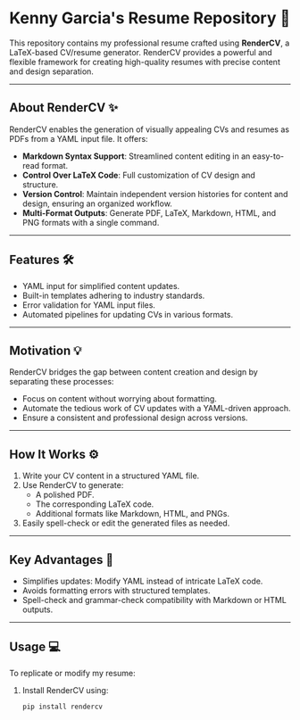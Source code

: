 # **Kenny Garcia's Resume Repository** 📄

This repository contains my professional resume crafted using **RenderCV**, a LaTeX-based CV/resume generator. RenderCV provides a powerful and flexible framework for creating high-quality resumes with precise content and design separation.

---

## **About RenderCV** ✨  
RenderCV enables the generation of visually appealing CVs and resumes as PDFs from a YAML input file. It offers:
- **Markdown Syntax Support**: Streamlined content editing in an easy-to-read format.
- **Control Over LaTeX Code**: Full customization of CV design and structure.
- **Version Control**: Maintain independent version histories for content and design, ensuring an organized workflow.
- **Multi-Format Outputs**: Generate PDF, LaTeX, Markdown, HTML, and PNG formats with a single command.

---

## **Features** 🛠️  
- YAML input for simplified content updates.
- Built-in templates adhering to industry standards.
- Error validation for YAML input files.
- Automated pipelines for updating CVs in various formats.

---

## **Motivation** 💡  
RenderCV bridges the gap between content creation and design by separating these processes:
- Focus on content without worrying about formatting.
- Automate the tedious work of CV updates with a YAML-driven approach.
- Ensure a consistent and professional design across versions.

---

## **How It Works** ⚙️  
1. Write your CV content in a structured YAML file.
2. Use RenderCV to generate:
   - A polished PDF.
   - The corresponding LaTeX code.
   - Additional formats like Markdown, HTML, and PNGs.
3. Easily spell-check or edit the generated files as needed.

---

## **Key Advantages** 🌟  
- Simplifies updates: Modify YAML instead of intricate LaTeX code.
- Avoids formatting errors with structured templates.
- Spell-check and grammar-check compatibility with Markdown or HTML outputs.

---

## **Usage** 💻  
To replicate or modify my resume:
1. Install RenderCV using:
   ```bash
   pip install rendercv
